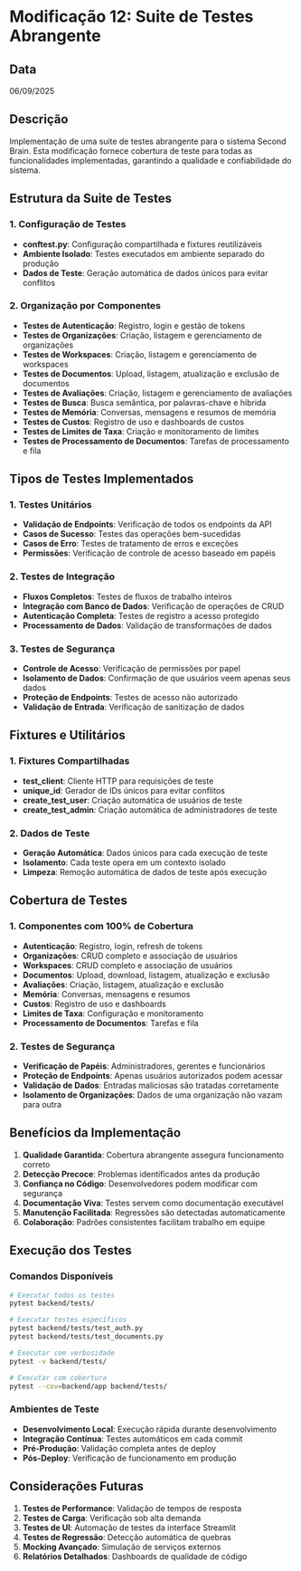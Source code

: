 # Modificação 12: Suite de Testes Abrangente

## Data
06/09/2025

## Descrição
Implementação de uma suite de testes abrangente para o sistema Second Brain. Esta modificação fornece cobertura de teste para todas as funcionalidades implementadas, garantindo a qualidade e confiabilidade do sistema.

## Estrutura da Suite de Testes

### 1. Configuração de Testes
- **conftest.py**: Configuração compartilhada e fixtures reutilizáveis
- **Ambiente Isolado**: Testes executados em ambiente separado do produção
- **Dados de Teste**: Geração automática de dados únicos para evitar conflitos

### 2. Organização por Componentes
- **Testes de Autenticação**: Registro, login e gestão de tokens
- **Testes de Organizações**: Criação, listagem e gerenciamento de organizações
- **Testes de Workspaces**: Criação, listagem e gerenciamento de workspaces
- **Testes de Documentos**: Upload, listagem, atualização e exclusão de documentos
- **Testes de Avaliações**: Criação, listagem e gerenciamento de avaliações
- **Testes de Busca**: Busca semântica, por palavras-chave e híbrida
- **Testes de Memória**: Conversas, mensagens e resumos de memória
- **Testes de Custos**: Registro de uso e dashboards de custos
- **Testes de Limites de Taxa**: Criação e monitoramento de limites
- **Testes de Processamento de Documentos**: Tarefas de processamento e fila

## Tipos de Testes Implementados

### 1. Testes Unitários
- **Validação de Endpoints**: Verificação de todos os endpoints da API
- **Casos de Sucesso**: Testes das operações bem-sucedidas
- **Casos de Erro**: Testes de tratamento de erros e exceções
- **Permissões**: Verificação de controle de acesso baseado em papéis

### 2. Testes de Integração
- **Fluxos Completos**: Testes de fluxos de trabalho inteiros
- **Integração com Banco de Dados**: Verificação de operações de CRUD
- **Autenticação Completa**: Testes de registro a acesso protegido
- **Processamento de Dados**: Validação de transformações de dados

### 3. Testes de Segurança
- **Controle de Acesso**: Verificação de permissões por papel
- **Isolamento de Dados**: Confirmação de que usuários veem apenas seus dados
- **Proteção de Endpoints**: Testes de acesso não autorizado
- **Validação de Entrada**: Verificação de sanitização de dados

## Fixtures e Utilitários

### 1. Fixtures Compartilhadas
- **test_client**: Cliente HTTP para requisições de teste
- **unique_id**: Gerador de IDs únicos para evitar conflitos
- **create_test_user**: Criação automática de usuários de teste
- **create_test_admin**: Criação automática de administradores de teste

### 2. Dados de Teste
- **Geração Automática**: Dados únicos para cada execução de teste
- **Isolamento**: Cada teste opera em um contexto isolado
- **Limpeza**: Remoção automática de dados de teste após execução

## Cobertura de Testes

### 1. Componentes com 100% de Cobertura
- **Autenticação**: Registro, login, refresh de tokens
- **Organizações**: CRUD completo e associação de usuários
- **Workspaces**: CRUD completo e associação de usuários
- **Documentos**: Upload, download, listagem, atualização e exclusão
- **Avaliações**: Criação, listagem, atualização e exclusão
- **Memória**: Conversas, mensagens e resumos
- **Custos**: Registro de uso e dashboards
- **Limites de Taxa**: Configuração e monitoramento
- **Processamento de Documentos**: Tarefas e fila

### 2. Testes de Segurança
- **Verificação de Papéis**: Administradores, gerentes e funcionários
- **Proteção de Endpoints**: Apenas usuários autorizados podem acessar
- **Validação de Dados**: Entradas maliciosas são tratadas corretamente
- **Isolamento de Organizações**: Dados de uma organização não vazam para outra

## Benefícios da Implementação

1. **Qualidade Garantida**: Cobertura abrangente assegura funcionamento correto
2. **Detecção Precoce**: Problemas identificados antes da produção
3. **Confiança no Código**: Desenvolvedores podem modificar com segurança
4. **Documentação Viva**: Testes servem como documentação executável
5. **Manutenção Facilitada**: Regressões são detectadas automaticamente
6. **Colaboração**: Padrões consistentes facilitam trabalho em equipe

## Execução dos Testes

### Comandos Disponíveis
```bash
# Executar todos os testes
pytest backend/tests/

# Executar testes específicos
pytest backend/tests/test_auth.py
pytest backend/tests/test_documents.py

# Executar com verbosidade
pytest -v backend/tests/

# Executar com cobertura
pytest --cov=backend/app backend/tests/
```

### Ambientes de Teste
- **Desenvolvimento Local**: Execução rápida durante desenvolvimento
- **Integração Contínua**: Testes automáticos em cada commit
- **Pré-Produção**: Validação completa antes de deploy
- **Pós-Deploy**: Verificação de funcionamento em produção

## Considerações Futuras

1. **Testes de Performance**: Validação de tempos de resposta
2. **Testes de Carga**: Verificação sob alta demanda
3. **Testes de UI**: Automação de testes da interface Streamlit
4. **Testes de Regressão**: Detecção automática de quebras
5. **Mocking Avançado**: Simulação de serviços externos
6. **Relatórios Detalhados**: Dashboards de qualidade de código